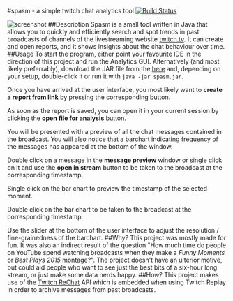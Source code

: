 #spasm - a simple twitch chat analytics tool [![Build Status](https://travis-ci.org/SebastianAigner/spasm.svg?branch=master)](https://travis-ci.org/SebastianAigner/spasm)

![screenshot](https://i.imgur.com/SFP0GAq.png "Main analysis user interface")
##Description
Spasm is a small tool written in Java that allows you to quickly and efficiently search and spot trends in past broadcasts of channels of the livestreaming website [twitch.tv](https://www.twitch.tv/). It can create and open reports, and it shows insights about the chat behaviour over time.
##Usage
To start the program, either point your favourite IDE in the direction of this project and run the Analytics GUI. Alternatively (and most likely preferrably), download the JAR file from the [here](https://github.com/SebastianAigner/spasm/releases/download/v.1.0/spasm.jar) and, depending on your setup, double-click it or run it with ``java -jar spasm.jar``.

Once you have arrived at the user interface, you most likely want to **create a report from link** by pressing the corresponding button.

As soon as the report is saved, you can open it in your current session by clicking the **open file for analysis** button.

You will be presented with a preview of all the chat messages contained in the broadcast. You will also notice that a barchart indicating frequency of the messages has appeared at the bottom of the window.

Double click on a message in the **message preview** window or single click on it and use the **open in stream** button to be taken to the broadcast at the corresponding timestamp.

Single click on the bar chart to preview the timestamp of the selected moment.

Double click on the bar chart to be taken to the broadcast at the corresponding timestamp.

Use the slider at the bottom of the user interface to adjust the resolution / fine-grainedness of the barchart.
##Why?
This project was mostly made for fun. It was also an indirect result of the question "How much time do people on YouTube spend watching broadcasts when they make a *Funny Moments* or *Best Plays 2015* montage?". The project doesn't have an ulterior motive, but could aid people who want to see just the best bits of a six-hour long stream, or just make some data nerds happy.
##How?
This project makes use of the [Twitch ReChat](https://blog.twitch.tv/update-chat-replay-is-now-live-the-official-twitch-blog-aac0b82305b6#.1n9bf6m3p) API which is embedded when using Twitch Replay in order to archive messages from past broadcasts.
